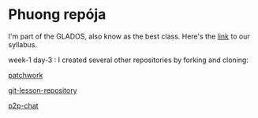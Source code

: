 # Phuong repója
I'm part of the GLADOS, also know as the best class. Here's the [link](https://github.com/green-fox-academy/glados-syllabus) to our syllabus.

week-1 day-3 : I created several other repositories by forking and cloning:

[patchwork](https://github.com/sk4rlight/patchwork "Google's Homepage")

[git-lesson-repository](https://github.com/sk4rlight/git-lesson-repository "Google's Homepage")

[p2p-chat](https://github.com/sk4rlight/p2p-chat "Google's Homepage")


